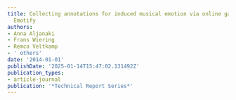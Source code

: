 ```yaml
---
title: Collecting annotations for induced musical emotion via online game with a purpose
  Emotify
authors:
- Anna Aljanaki
- Frans Wiering
- Remco Veltkamp
- ' others'
date: '2014-01-01'
publishDate: '2025-01-14T15:47:02.131492Z'
publication_types:
- article-journal
publication: '*Technical Report Series*'
---
```

